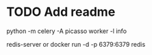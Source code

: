 # TODO Add readme

python -m celery -A picasso worker -l info

redis-server or docker run -d -p 6379:6379 redis
